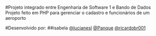 #Projeto integrado entre Engenharia de Software 1 e Bando de Dados
Projeto feito em PHP para gerenciar o cadastro e funcionários de um aeroporto

#Desenvolvido por:
##isabela
[@lucianesl](https://github.com/lucianesl)
[@Panque](https://github.com/Panque)
[@ricardobr001](https://github.com/ricardobr001)
